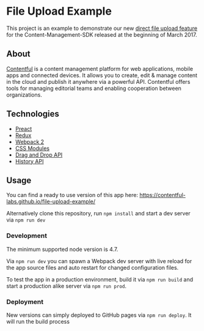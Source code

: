 # File Upload Example

This project is an example to demonstrate our new [direct file upload feature](https://www.contentful.com/blog/2017/03/02/uploading-files-directly-to-contentful/) for the Content-Management-SDK
released at the beginning of March 2017.

## About

[Contentful](https://www.contentful.com) is a content management platform for web applications, mobile apps and connected devices. It allows you to create, edit & manage content in the cloud and publish it anywhere via a powerful API. Contentful offers tools for managing editorial teams and enabling cooperation between organizations.

## Technologies

* [Preact](https://preactjs.com/)
* [Redux](https://github.com/reactjs/redux)
* [Webpack 2](https://webpack.js.org/)
* [CSS Modules](https://github.com/css-modules/css-modules)
* [Drag and Drop API](https://developer.mozilla.org/en-US/docs/Web/API/HTML_Drag_and_Drop_API)
* [History API](https://developer.mozilla.org/en/docs/Web/API/History)

## Usage

You can find a ready to use version of this app here:
https://contentful-labs.github.io/file-upload-example/

Alternatively clone this repository, run `npm install` and start a dev server via `npm run dev`


### Development

The minimum supported node version is 4.7.

Via `npm run dev` you can spawn a Webpack dev server with live reload for the app source files and auto restart for changed configuration files.

To test the app in a production environment, build it via `npm run build` and start a production alike server via `npm run prod`.

### Deployment

New versions can simply deployed to GitHub pages via `npm run deploy`. It will run the build process
